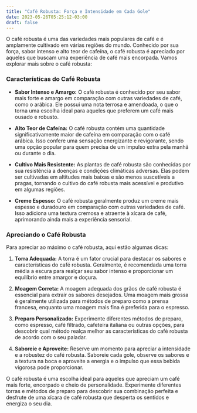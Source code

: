```yaml
---
title: "Café Robusta: Força e Intensidade em Cada Gole"
date: 2023-05-26T05:25:12-03:00
draft: false
---
```


O café robusta é uma das variedades mais populares de café e é amplamente cultivado em várias regiões do mundo. Conhecido por sua força, sabor intenso e alto teor de cafeína, o café robusta é apreciado por aqueles que buscam uma experiência de café mais encorpada. Vamos explorar mais sobre o café robusta:

### Características do Café Robusta

* **Sabor Intenso e Amargo:** O café robusta é conhecido por seu sabor mais forte e amargo em comparação com outras variedades de café, como o arábica. Ele possui uma nota terrosa e amendoada, o que o torna uma escolha ideal para aqueles que preferem um café mais ousado e robusto.

* **Alto Teor de Cafeína:** O café robusta contém uma quantidade significativamente maior de cafeína em comparação com o café arábica. Isso confere uma sensação energizante e revigorante, sendo uma opção popular para quem precisa de um impulso extra pela manhã ou durante o dia.

* **Cultivo Mais Resistente:** As plantas de café robusta são conhecidas por sua resistência a doenças e condições climáticas adversas. Elas podem ser cultivadas em altitudes mais baixas e são menos suscetíveis a pragas, tornando o cultivo do café robusta mais acessível e produtivo em algumas regiões.

* **Creme Espesso:** O café robusta geralmente produz um creme mais espesso e duradouro em comparação com outras variedades de café. Isso adiciona uma textura cremosa e atraente à xícara de café, aprimorando ainda mais a experiência sensorial.


### Apreciando o Café Robusta

Para apreciar ao máximo o café robusta, aqui estão algumas dicas:

1. **Torra Adequada:** A torra é um fator crucial para destacar os sabores e características do café robusta. Geralmente, é recomendada uma torra média a escura para realçar seu sabor intenso e proporcionar um equilíbrio entre amargor e doçura.

2. **Moagem Correta:** A moagem adequada dos grãos de café robusta é essencial para extrair os sabores desejados. Uma moagem mais grossa é geralmente utilizada para métodos de preparo como a prensa francesa, enquanto uma moagem mais fina é preferida para o espresso.

3. **Preparo Personalizado:** Experimente diferentes métodos de preparo, como espresso, café filtrado, cafeteira italiana ou outras opções, para descobrir qual método realça melhor as características do café robusta de acordo com o seu paladar.

4. **Saboreie e Aproveite:** Reserve um momento para apreciar a intensidade e a robustez do café robusta. Saboreie cada gole, observe os sabores e a textura na boca e aproveite a energia e o impulso que essa bebida vigorosa pode proporcionar.

O café robusta é uma escolha ideal para aqueles que apreciam um café mais forte, encorpado e cheio de personalidade. Experimente diferentes torras e métodos de preparo para descobrir sua combinação perfeita e desfrute de uma xícara de café robusta que desperta os sentidos e energiza o seu dia.
